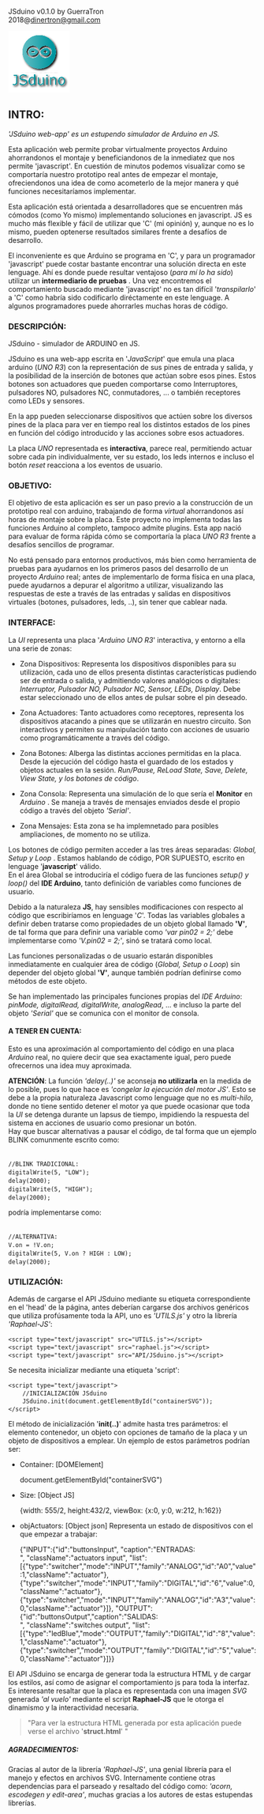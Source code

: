 JSduino v0.1.0
by GuerraTron  
2018@<dinertron@gmail.com>

[![JSduino-logo](./JSduino_logo.png)](http://guerratron.github.io/JSduino "JSduino Página Web")

## INTRO: ##

*'JSduino web-app' es un estupendo simulador de Arduino en JS.*

Esta aplicación web permite probar virtualmente proyectos Arduino ahorrandonos el montaje y beneficiandonos de la inmediatez que nos permite 'javascript'. En cuestión de minutos podemos visualizar como se comportaría nuestro prototipo real antes de empezar el montaje, ofreciendonos una idea de como acometerlo de la mejor manera y qué funciones necesitaríamos implementar.

Esta aplicación está orientada a desarrolladores que se encuentren más cómodos (como Yo mismo) implementando soluciones en javascript. JS es mucho más flexible y fácil de utilizar que 'C' (mi opinión) y, aunque no es lo mismo, pueden optenerse resultados similares frente a desafíos de desarrollo.

El inconveniente es que Arduino se programa en 'C', y para un programador 'javascript' puede costar bastante encontrar una solución directa en este lenguage. Ahí es donde puede resultar ventajoso (*para mí lo ha sido*) utilizar un **intermediario de pruebas** . Una vez encontremos el comportamiento buscado mediante 'javascript' no es tan difícil '*transpilarlo*' a 'C' como habría sido codificarlo diréctamente en este lenguage.
A algunos programadores puede ahorrarles muchas horas de código.

### DESCRIPCIÓN: ###

JSduino - simulador de ARDUINO en JS.

JSduino es una web-app escrita en '*JavaScript*' que emula una placa arduino (*UNO R3*) con la representación de sus pines de entrada y salida, y la posibilidad de la inserción de botones que actúan sobre esos pines. Estos botones son actuadores que pueden comportarse como Interruptores, pulsadores NO, pulsadores NC, conmutadores, ... o también receptores como LEDs y sensores.

En la app pueden seleccionarse dispositivos que actúen sobre los diversos pines de la placa para ver en tiempo real los distintos estados de los pines en función del código introducido y las acciones sobre esos actuadores.

La placa *UNO* representada es **interactiva**, parece real, permitiendo actuar sobre cada pin individualmente, ver su estado, los leds internos e incluso el botón *reset* reacciona a los eventos de usuario.

### OBJETIVO: ###

El objetivo de esta aplicación es ser un paso previo a la construcción de un prototipo real con arduino, trabajando de forma *virtual* ahorrandonos así horas de montaje sobre la placa.
Este proyecto no implementa todas las funciones Arduino al completo, tampoco admite plugins. Esta app nació para evaluar de forma rápida cómo se comportaría la placa *UNO R3* frente a desafíos sencillos de programar. 

No está pensado para entornos productivos, más bien como herramienta de pruebas para ayudarnos en los primeros pasos del desarrollo de un proyecto *Arduino* real; antes de implementarlo de forma física en una placa, puede ayudarnos a depurar el algoritmo a utilizar, visualizando las respuestas de este a través de las entradas y salidas en dispositivos virtuales (botones, pulsadores, leds, ..), sin tener que cablear nada.

### INTERFACE: ###

La *UI* representa una placa '*Arduino UNO R3*' interactiva, y entorno a ella una serie de zonas:

  - Zona Dispositivos: Representa los dispositivos disponibles para su utilización, cada uno de ellos presenta distintas características pudiendo ser de entrada o salida, y admitiendo valores analógicos o digitales: *Interruptor, Pulsador NO, Pulsador NC, Sensor, LEDs, Display*. Debe estar seleccionado uno de ellos antes de pulsar sobre el pin deseado.

  - Zona Actuadores: Tanto actuadores como receptores, representa los dispositivos atacando a pines que se utilizarán en nuestro circuito. Son interactivos y permiten su manipulación tanto con acciones de usuario como programáticamente a través del código.

  - Zona Botones: Alberga las distintas acciones permitidas en la placa. Desde la ejecución del código hasta el guardado de los estados y objetos actuales en la sesión. *Run/Pause, ReLoad State, Save, Delete, View State, y los botones de código*.

  - Zona Consola: Representa una simulación de lo que sería el **Monitor** en *Arduino* . Se maneja a través de mensajes enviados desde el propio código a través del objeto *'Serial'*.

  - Zona Mensajes: Esta zona se ha implemnetado para posibles ampliaciones, de momento no se utiliza.
  
Los botones de código permiten acceder a las tres áreas separadas: *Global, Setup y Loop* . Estamos hablando de código, POR SUPUESTO, escrito en lenguage '**javascript**' válido.  
En el área Global se introduciría el código fuera de las funciones *setup() y loop()* del **IDE Arduino**, tanto definición de variables como funciones de usuario.

Debido a la naturaleza **JS**, hay sensibles modificaciones con respecto al código que escribiríamos en lenguage '*C*'. Todas las variables globales a definir deben tratarse como propiedades de un objeto global llamado **'V'**, de tal forma que para definir una variable como *'var pin02 = 2;'* debe implementarse como *'V.pin02 = 2;'*, sinó se tratará como local.

Las funciones personalizadas o de usuario estarán disponibles inmediatamente en cualquier área de código (*Global, Setup o Loop*) sin depender del objeto global **'V'**, aunque también podrían definirse como métodos de este objeto.

Se han implementado las principales funciones propias del *IDE Arduino*: *pinMode, digitalRead, digitalWrite, analogRead*, ... e incluso la parte del objeto *'Serial'* que se comunica con el monitor de consola.

#### A TENER EN CUENTA: ####

Esto es una aproximación al comportamiento del código en una placa *Arduino* real, no quiere decir que sea exactamente igual, pero puede ofrecernos una idea muy aproximada.

**ATENCIÓN**: La función *'delay(..)'* se aconseja **no utilizarla** en la medida de lo posible, pues lo que hace es *'congelar la ejecución del motor JS'*. Esto se debe a la propia naturaleza Javascript como lenguage que no es *multi-hilo*, donde no tiene sentido detener el motor ya que puede ocasionar que toda la *UI* se detenga durante un lapsus de tiempo, impidiendo la respuesta del sistema en acciones de usuario como presionar un botón.  
Hay que buscar alternativas a pausar el código, de tal forma que un ejemplo BLINK comunmente escrito como:

<code>
//BLINK TRADICIONAL:  
digitalWrite(5, "LOW");  
delay(2000);  
digitalWrite(5, "HIGH");  
delay(2000);
</code>

podría implementarse como: 

<code>
//ALTERNATIVA:  
V.on = !V.on;  
digitalWrite(5, V.on ? HIGH : LOW);  
delay(2000);
</code>

### UTILIZACIÓN: ###
  Además de cargarse el API JSduino mediante su etiqueta correspondiente en el 'head' de la página, antes deberían cargarse dos archivos genéricos que utiliza profúsamente toda la API, uno es *'UTILS.js'* y otro la librería *'Raphael-JS'*:  

    <script type="text/javascript" src="UTILS.js"></script>
    <script type="text/javascript" src="raphael.js"></script>
    <script type="text/javascript" src="API/JSduino.js"></script>

Se necesita inicializar mediante una etiqueta 'script':  

    <script type="text/javascript">
        //INICIALIZACIÓN JSduino
        JSduino.init(document.getElementById("containerSVG"));
    </script>
    
El método de inicialización '**init(..)**' admite hasta tres parámetros: el elemento contenedor, un objeto con opciones de tamaño de la placa y un objeto de dispositivos a emplear. Un ejemplo de estos parámetros podrían ser:

   - Container: [DOMElement]

        document.getElementById("containerSVG")

   - Size: [Object JS]

        {width: 555/2, height:432/2, viewBox: {x:0, y:0, w:212, h:162}}

   - objActuators: [Object json] Representa un estado de dispositivos con el que empezar a trabajar:

        {"INPUT":{"id":"buttonsInput", "caption":"ENTRADAS:<br />", "className":"actuators input", "list":[{"type":"switcher","mode":"INPUT","family":"ANALOG","id":"A0","value":1,"className":"actuator"}, {"type":"switcher","mode":"INPUT","family":"DIGITAL","id":"6","value":0,"className":"actuator"}, {"type":"switcher","mode":"INPUT","family":"ANALOG","id":"A3","value":0,"className":"actuator"}]}, "OUTPUT":{"id":"buttonsOutput","caption":"SALIDAS:<br />", "className":"switches output", "list":[{"type":"ledBlue","mode":"OUTPUT","family":"DIGITAL","id":"8","value":1,"className":"actuator"}, {"type":"switcher","mode":"OUTPUT","family":"DIGITAL","id":"5","value":0,"className":"actuator"}]}}

El API JSduino se encarga de generar toda la estructura HTML y de cargar los estilos, así como de asignar el comportamiento js para toda la interfaz.  
Es interesante resaltar que la placa es representada con una imagen *SVG* generada *'al vuelo'* mediante el script **Raphael-JS** que le otorga el dinamismo y la interactividad necesaria.

>"Para ver la estructura HTML generada por esta aplicación puede verse el archivo '**struct.html**' "

##### AGRADECIMIENTOS: #####
Gracias al autor de la librería *'Raphael-JS'*, una genial librería para el manejo y efectos en archivos SVG.
Internamente contiene otras dependencias para el parseado y resaltado del código como: *'acorn, escodegen y edit-area'*, muchas gracias a los autores de estas estupendas librerías.